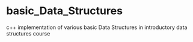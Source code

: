 # basic_Data_Structures
c++ implementation of various basic Data Structures in introductory data structures course
